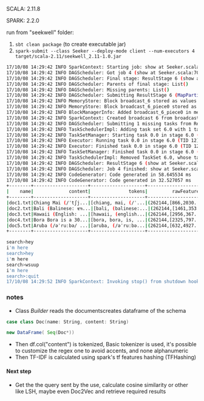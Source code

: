 
SCALA: 2.11.8

SPARK: 2.2.0

run from "seekwell" folder:
 1) ```sbt clean package``` (to create executable jar)
 2) ```spark-submit --class Seeker --deploy-mode client --num-executors 4 target/scala-2.11/seekwell_2.11-1.0.jar```


```bash
17/10/08 14:29:42 INFO SparkContext: Starting job: show at Seeker.scala:70
17/10/08 14:29:42 INFO DAGScheduler: Got job 4 (show at Seeker.scala:70) with 1 output partitions
17/10/08 14:29:42 INFO DAGScheduler: Final stage: ResultStage 6 (show at Seeker.scala:70)
17/10/08 14:29:42 INFO DAGScheduler: Parents of final stage: List()
17/10/08 14:29:42 INFO DAGScheduler: Missing parents: List()
17/10/08 14:29:42 INFO DAGScheduler: Submitting ResultStage 6 (MapPartitionsRDD[26] at show at Seeker.scala:70), which has no missing parents
17/10/08 14:29:42 INFO MemoryStore: Block broadcast_6 stored as values in memory (estimated size 4.0 KB, free 366.2 MB)
17/10/08 14:29:42 INFO MemoryStore: Block broadcast_6_piece0 stored as bytes in memory (estimated size 2.3 KB, free 366.2 MB)
17/10/08 14:29:42 INFO BlockManagerInfo: Added broadcast_6_piece0 in memory on 192.168.0.158:44057 (size: 2.3 KB, free: 366.3 MB)
17/10/08 14:29:42 INFO SparkContext: Created broadcast 6 from broadcast at DAGScheduler.scala:1006
17/10/08 14:29:42 INFO DAGScheduler: Submitting 1 missing tasks from ResultStage 6 (MapPartitionsRDD[26] at show at Seeker.scala:70) (first 15 tasks are for partitions Vector(0))
17/10/08 14:29:42 INFO TaskSchedulerImpl: Adding task set 6.0 with 1 tasks
17/10/08 14:29:42 INFO TaskSetManager: Starting task 0.0 in stage 6.0 (TID 12, localhost, executor driver, partition 0, PROCESS_LOCAL, 14041 bytes)
17/10/08 14:29:42 INFO Executor: Running task 0.0 in stage 6.0 (TID 12)
17/10/08 14:29:42 INFO Executor: Finished task 0.0 in stage 6.0 (TID 12). 11571 bytes result sent to driver
17/10/08 14:29:42 INFO TaskSetManager: Finished task 0.0 in stage 6.0 (TID 12) in 5 ms on localhost (executor driver) (1/1)
17/10/08 14:29:42 INFO TaskSchedulerImpl: Removed TaskSet 6.0, whose tasks have all completed, from pool 
17/10/08 14:29:42 INFO DAGScheduler: ResultStage 6 (show at Seeker.scala:70) finished in 0.006 s
17/10/08 14:29:42 INFO DAGScheduler: Job 4 finished: show at Seeker.scala:70, took 0.025187 s
17/10/08 14:29:42 INFO CodeGenerator: Code generated in 58.645534 ms
17/10/08 14:29:42 INFO CodeGenerator: Code generated in 32.527057 ms
+--------+--------------------+--------------------+--------------------+--------------------+
|    name|             content|              tokens|         rawFeatures|            features|
+--------+--------------------+--------------------+--------------------+--------------------+
|doc1.txt|Chiang Mai (/ˈtʃj...|[chiang, mai, (/ˈ...|(262144,[866,2030...|(262144,[866,2030...|
|doc2.txt|Bali (Balinese: ᬩ...|[bali, (balinese:...|(262144,[1461,353...|(262144,[1461,353...|
|doc3.txt|Hawaii (English: ...|[hawaii, (english...|(262144,[2956,367...|(262144,[2956,367...|
|doc4.txt|Bora Bora is a 30...|[bora, bora, is, ...|(262144,[2325,797...|(262144,[2325,797...|
|doc5.txt|Aruba (/əˈruːbə/ ...|[aruba, (/əˈruːbə...|(262144,[632,4927...|(262144,[632,4927...|
+--------+--------------------+--------------------+--------------------+--------------------+

search>hey
i'm here
search>hey
i'm here
search>wsuup
i'm here
search>:quit
17/10/08 14:29:52 INFO SparkContext: Invoking stop() from shutdown hook

```


### notes
- Class *Builder* reads the documentscreates dataframe of the schema 
``` scala 
case class Doc(name: String, content: String)

new DataFrame( Seq(Doc*))
```
- Then df.col("content") is tokenized, Basic tokenizer is used, it's possible to customize the regex one to avoid accents, and none alphanumeric
- Then TF-IDF is calculated using spark's tf features hashing (TFHashing)

#### Next step
- Get the the query sent by the use, calculate cosine similarity or other like LSH, maybe even Doc2Vec and retrieve required
results

